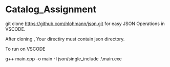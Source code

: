 # Catalog_Assignment

git clone https://github.com/nlohmann/json.git for easy JSON Operations in VSCODE.

After cloning , Your directiry must contain json directory.

To run on VSCODE

g++ main.cpp -o main -I json/single_include
.\main.exe
